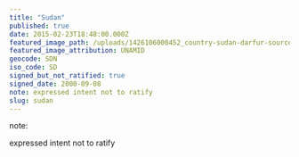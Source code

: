 ```yaml
---
title: "Sudan"
published: true
date: 2015-02-23T18:48:00.000Z
featured_image_path: /uploads/1426106000452_country-sudan-darfur-source-UNAMID.jpg
featured_image_attribution: UNAMID
geocode: SDN
iso_code: SD
signed_but_not_ratified: true
signed_date: 2000-09-08
note: expressed intent not to ratify
slug: sudan
---
```

note:

expressed intent not to ratify

